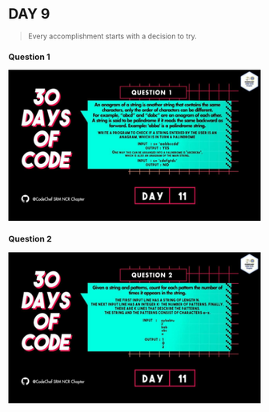 # DAY 9
>  Every accomplishment starts with a decision to try.
### Question 1
<p align="center">
  <img width="auto" height="auto" src="../../.github/Day11-1.jpg">
</p>

### Question 2
<p align="center">
  <img width="auto" height="auto" src="../../.github/Day11-2.jpg">
</p>
